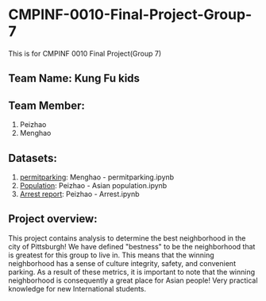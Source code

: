 # CMPINF-0010-Final-Project-Group-7
This is for CMPINF 0010 Final Project(Group 7)

## Team Name: Kung Fu kids

## Team Member: 
1. Peizhao
2. Menghao

## Datasets:
1. [permitparking](https://data.wprdc.org/dataset/pittsburgh-parking-meters-and-payment-points): Menghao - permitparking.ipynb   
2. [Population](https://data.wprdc.org/dataset/2020-census-redistricting-data-extracts/resource/a8414ed5-c50f-417e-bb67-82b734660da6): Peizhao - Asian population.ipynb
3. [Arrest report](https://data.wprdc.org/dataset/arrest-data): Peizhao - Arrest.ipynb 
  
## Project overview:  
This project contains analysis to determine the best neighborhood in the city of Pittsburgh! We have defined "bestness" to be the neighborhood that is greatest for this group to live in. This means that the winning neighborhood has a sense of culture integrity, safety, and convenient parking. As a result of these metrics, it is important to note that the winning neighborhood is consequently a great place for Asian people! Very practical knowledge for new International students.
